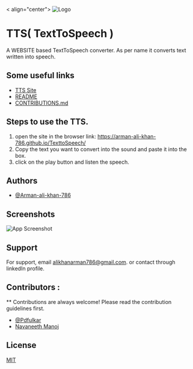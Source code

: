 < align="center">
![Logo](https://github.com/Pdfulkar/TexttoSpeech/blob/master/texttospeech.png?raw=true)


# TTS( TextToSpeech )

A WEBSITE based TextToSpeech converter.
As per name it converts text written into speech.


## Some useful links

 - [TTS Site](https://arman-ali-khan-786.github.io/TexttoSpeech/)
 - [README](https://github.com/Arman-ali-khan-786/TexttoSpeech/blob/master/README.md)
 - [CONTRIBUTIONS.md](https://github.com/Arman-ali-khan-786/TexttoSpeech/blob/master/CONTRIBUTIONS.md)


## Steps to use the TTS.
1) open the site in the browser link: https://arman-ali-khan-786.github.io/TexttoSpeech/ 
2) Copy the text you want to convert into the sound and paste it into the box.
3) click on the play button and listen the speech.


## Authors

- [@Arman-ali-khan-786](https://github.com/Arman-ali-khan-786)

## Screenshots

![App Screenshot](https://github.com/Pdfulkar/TexttoSpeech/blob/master/ScreenshotTTS.png?raw=true)


## Support

For support, email alikhanarman786@gmail.com. or contact through linkedIn profile.


## Contributors :
 ** Contributions are always welcome! Please read the contribution guidelines first.
 <br>
 - [@Pdfulkar](https://github.com/Pdfulkar)
 - [Navaneeth Manoj](https://github.com/navaneethmanoj)


## License

[MIT](https://choosealicense.com/licenses/mit/)

